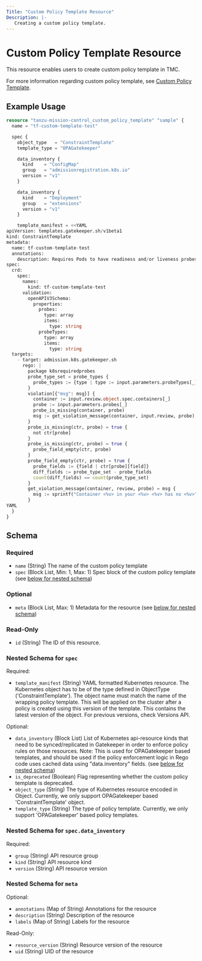 ```yaml
---
Title: "Custom Policy Template Resource"
Description: |-
   Creating a custom policy template.
---
```


# Custom Policy Template Resource

This resource enables users to create custom policy template in TMC.

For more information regarding custom policy template, see [Custom Policy Template][custom-policy-template].

[custom-policy-template]: https://docs.vmware.com/en/VMware-Tanzu-Mission-Control/services/tanzumc-using/GUID-F147492B-04FD-4CFD-8D1F-66E36D40D49C.html

## Example Usage

```terraform
resource "tanzu-mission-control_custom_policy_template" "sample" {
  name = "tf-custom-template-test"

  spec {
    object_type   = "ConstraintTemplate"
    template_type = "OPAGatekeeper"

    data_inventory {
      kind    = "ConfigMap"
      group   = "admissionregistration.k8s.io"
      version = "v1"
    }

    data_inventory {
      kind    = "Deployment"
      group   = "extensions"
      version = "v1"
    }

    template_manifest = <<YAML
apiVersion: templates.gatekeeper.sh/v1beta1
kind: ConstraintTemplate
metadata:
  name: tf-custom-template-test
  annotations:
    description: Requires Pods to have readiness and/or liveness probes.
spec:
  crd:
    spec:
      names:
        kind: tf-custom-template-test
      validation:
        openAPIV3Schema:
          properties:
            probes:
              type: array
              items:
                type: string
            probeTypes:
              type: array
              items:
                type: string
  targets:
    - target: admission.k8s.gatekeeper.sh
      rego: |
        package k8srequiredprobes
        probe_type_set = probe_types {
          probe_types := {type | type := input.parameters.probeTypes[_]}
        }
        violation[{"msg": msg}] {
          container := input.review.object.spec.containers[_]
          probe := input.parameters.probes[_]
          probe_is_missing(container, probe)
          msg := get_violation_message(container, input.review, probe)
        }
        probe_is_missing(ctr, probe) = true {
          not ctr[probe]
        }
        probe_is_missing(ctr, probe) = true {
          probe_field_empty(ctr, probe)
        }
        probe_field_empty(ctr, probe) = true {
          probe_fields := {field | ctr[probe][field]}
          diff_fields := probe_type_set - probe_fields
          count(diff_fields) == count(probe_type_set)
        }
        get_violation_message(container, review, probe) = msg {
          msg := sprintf("Container <%v> in your <%v> <%v> has no <%v>", [container.name, review.kind.kind, review.object.metadata.name, probe])
        }
YAML
  }
}
```

<!-- schema generated by tfplugindocs -->
## Schema

### Required

- `name` (String) The name of the custom policy template
- `spec` (Block List, Min: 1, Max: 1) Spec block of the custom policy template (see [below for nested schema](#nestedblock--spec))

### Optional

- `meta` (Block List, Max: 1) Metadata for the resource (see [below for nested schema](#nestedblock--meta))

### Read-Only

- `id` (String) The ID of this resource.

<a id="nestedblock--spec"></a>
### Nested Schema for `spec`

Required:

- `template_manifest` (String) YAML formatted Kubernetes resource.
The Kubernetes object has to be of the type defined in ObjectType ('ConstraintTemplate').
The object name must match the name of the wrapping policy template.
This will be applied on the cluster after a policy is created using this version of the template.
This contains the latest version of the object. For previous versions, check Versions API.

Optional:

- `data_inventory` (Block List) List of Kubernetes api-resource kinds that need to be synced/replicated in Gatekeeper in order to enforce policy rules on those resources.
Note: This is used for OPAGatekeeper based templates, and should be used if the policy enforcement logic in Rego code uses cached data using "data.inventory" fields. (see [below for nested schema](#nestedblock--spec--data_inventory))
- `is_deprecated` (Boolean) Flag representing whether the custom policy template is deprecated.
- `object_type` (String) The type of Kubernetes resource encoded in Object.
Currently, we only support OPAGatekeeper based 'ConstraintTemplate' object.
- `template_type` (String) The type of policy template.
Currently, we only support 'OPAGatekeeper' based policy templates.

<a id="nestedblock--spec--data_inventory"></a>
### Nested Schema for `spec.data_inventory`

Required:

- `group` (String) API resource group
- `kind` (String) API resource kind
- `version` (String) API resource version



<a id="nestedblock--meta"></a>
### Nested Schema for `meta`

Optional:

- `annotations` (Map of String) Annotations for the resource
- `description` (String) Description of the resource
- `labels` (Map of String) Labels for the resource

Read-Only:

- `resource_version` (String) Resource version of the resource
- `uid` (String) UID of the resource
